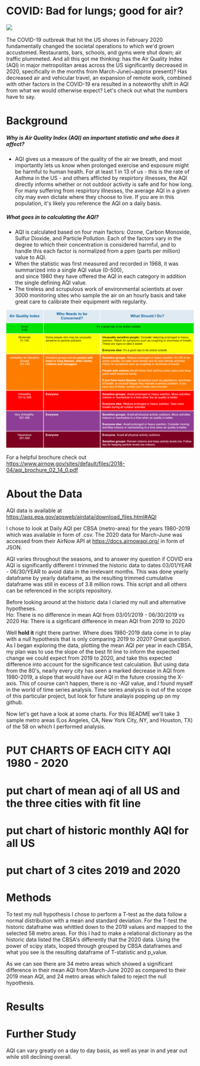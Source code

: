 # COVID: Bad for lungs; good for air?

![](img/IMG_2637.jpg)

The COVID-19 outbreak that hit the US shores in February 2020 fundamentally changed the societal operations to which we'd grown accustomed.  Restaurants, bars, schools, and gyms were shut down; air traffic plummeted. And all this got me thinking: has the Air Quality Index (AQI) in major metropolitan areas across the US significantly decreased in 2020, specifically in the months from March-June(~approx present)? Has decreased air and vehicular travel, an expansion of remote work, combined with other factors in the COVID-19 era resulted in a noteworthy shift in AQI from what we would otherwise expect?  Let's check out what the numbers have to say.

# Background

##### Why is Air Quality Index (AQI) an important statistic and who does it affect?
 - AQI gives us a measure of the quality of the air we breath, and most importantly lets us know when prolonged exercise and exposure might be harmful to human health.  For at least 1 in 13 of us - this is the rate of Asthma in the US - and others afflicted by respirtory illnesses, the AQI directly informs whether or not outdoor activity is safe and for how long.  For many suffering from respirtory illnesses, the average AQI in a given city may even dictate where they choose to live.  If you are in this population, it's likely you reference the AQI on a daily basis.  
 
##### What goes in to calculating the AQI?
  - AQI is calculated based on four main factors: Ozone, Carbon Monoxide, Sulfur Dioxide, and Particle Pollution.
    Each of the factors vary in the degree to which their concentration is considered harmful, and to handle this each factor         is normalized from a ppm (parts per million) value to AQI.  
  - When the statistic was first measured and recorded in 1968, it was summarized into a single AQI value (0-500),         
    and since 1980 they have offered the AQI in each category in addition the single defining AQI value.
  - The tireless and scrupulous work of environmental scientists at over 3000 monitoring sites who sample the air on an hourly         basis and take great care to calibrate their equipment with regularity. 
  
 ![](img/AQI-chart-1024x752.png)
  
 
For a helpful brochure check out https://www.airnow.gov/sites/default/files/2018-04/aqi_brochure_02_14_0.pdf

# About the Data
AQI data is available at https://aqs.epa.gov/aqsweb/airdata/download_files.html#AQI

I chose to look at Daily AQI per CBSA (metro-area) for the years 1980-2019 which was available in form of .csv.
The 2020 data for March-June was accessed from their AirNow API at https://docs.airnowapi.org/ in form of JSON.

AQI varies throughout the seasons, and to answer my question if COVID era AQI is significantly different I trimmed the historic data to dates 03/01/YEAR  -  06/30/YEAR to avoid data in the irrelevant months.  This was done yearly dataframe by yearly dataframe, as the resulting trimmed cumulative dataframe was still in excess of 3.8 million rows. This script and all others can be referenced in the scripts repository.

Before looking around at the historic data I claried my null and alternative hypotheses.  
            Ho: There is no difference in mean AQI from 03/01/2019 - 06/30/2019 vs 2020
            Ha: There is a signficant difference in mean AQI from 2019 to 2020
            

Well **hold it** right there partner.  Where does 1980-2019 data come in to play with a null hypothesis that is only comparing 2019 to 2020?  Great question.  As I began exploring the data, plotting the mean AQI per year in each CBSA, my plan was to use the slope of the best fit line to inform the expected change we could expect from 2019 to 2020, and take this expected difference into account for the significance test calculation. But using data from the 80's, nearly every city has seen a marked decrease in AQI from 1980-2019, a slope that would have our AQI in the future crossing the X-axis.  This of course can't happen, there is no -AQI value, and I found myself in the world of time series analysis. Time series analysis is out of the scope of this particular project, but look for future analayis popping up on my github.  


Now let's get have a look at some charts.  For this README we'll take 3 sample metro areas (Los Angeles, CA, New York City, NY, and Houston, TX) of the 58 on which I performed analysis.

# PUT CHARTS OF EACH CITY AQI 1980 - 2020

# put chart of mean aqi of all US and the three cities with fit line


# put chart of historic monthly AQI for all US
# put chart of 3 cites 2019 and 2020


# Methods

To test my null hypothesis I chose to perform a T-test as the data follow a normal distribution with a mean and standard deviation. For the T-test the historic dataframe was whittled down to the 2019 values and mapped to the selected 58 metro areas.  For this I had to make a relational dictionary as the historic data listed the CBSA's differently that the 2020 data.  Using the power of scipy stats, looped through grouped by CBSA dataframes and what you see is the resulting dataframe of T-statistic and p_value.



As we can see there are 34 metro areas which showed a significant difference in their mean AQI from March-June 2020 as compared to their 2019 mean AQI, and 24 metro areas which failed to reject the null hypothesis.  

# Results

# Further Study

AQI can vary greatly on a day to day basis, as well as year in and year out while still declining overall.  








            






















